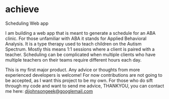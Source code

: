 # achieve
Scheduling Web app

I am building a web app that is meant to generate a schedule for an ABA clinic. For those unfamiliar with ABA it stands for Applied Behavioral Analysis. It is a type therapy used to teach children on the Autism Spectrum. Mostly this means 1:1 sessions where a client is paired with a teacher. Scheduling can be complicated when multiple clients who have multiple teachers on their teams require different hours each day.

This is my first major product. Any advice or thoughts from more experienced developers is welcome! For now contributions are not going to be accepted, as I want this project to be my own. For those who do sift through my code and want to send me advice, THANKYOU, you can contact me here: djjohnsongeek@googlemail.com
